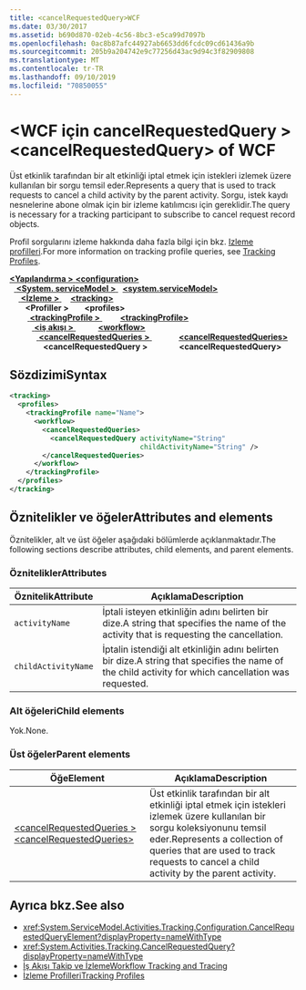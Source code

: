 ```yaml
---
title: <cancelRequestedQuery>WCF
ms.date: 03/30/2017
ms.assetid: b690d870-02eb-4c56-8bc3-e5ca99d7097b
ms.openlocfilehash: 0ac8b87afc44927ab6653dd6fcdc09cd61436a9b
ms.sourcegitcommit: 205b9a204742e9c77256d43ac9d94c3f82909808
ms.translationtype: MT
ms.contentlocale: tr-TR
ms.lasthandoff: 09/10/2019
ms.locfileid: "70850055"
---
```

# <a name="cancelrequestedquery-of-wcf"></a><span data-ttu-id="b28e0-102">\<WCF için cancelRequestedQuery ></span><span class="sxs-lookup"><span data-stu-id="b28e0-102">\<cancelRequestedQuery> of WCF</span></span>

<span data-ttu-id="b28e0-103">Üst etkinlik tarafından bir alt etkinliği iptal etmek için istekleri izlemek üzere kullanılan bir sorgu temsil eder.</span><span class="sxs-lookup"><span data-stu-id="b28e0-103">Represents a query that is used to track requests to cancel a child activity by the parent activity.</span></span> <span data-ttu-id="b28e0-104">Sorgu, istek kaydı nesnelerine abone olmak için bir izleme katılımcısı için gereklidir.</span><span class="sxs-lookup"><span data-stu-id="b28e0-104">The query is necessary for a tracking participant to subscribe to cancel request record objects.</span></span>  
  
<span data-ttu-id="b28e0-105">Profil sorgularını izleme hakkında daha fazla bilgi için bkz. [Izleme profilleri](../../../windows-workflow-foundation/tracking-profiles.md).</span><span class="sxs-lookup"><span data-stu-id="b28e0-105">For more information on tracking profile queries, see [Tracking Profiles](../../../windows-workflow-foundation/tracking-profiles.md).</span></span>
  
<span data-ttu-id="b28e0-106">[ **\<Yapılandırma >** ](../configuration-element.md)</span><span class="sxs-lookup"><span data-stu-id="b28e0-106">[**\<configuration>**](../configuration-element.md)</span></span>\
<span data-ttu-id="b28e0-107">&nbsp;&nbsp;[ **\<System. serviceModel >** ](system-servicemodel.md)</span><span class="sxs-lookup"><span data-stu-id="b28e0-107">&nbsp;&nbsp;[**\<system.serviceModel>**](system-servicemodel.md)</span></span>\
<span data-ttu-id="b28e0-108">&nbsp;&nbsp;&nbsp;&nbsp;[ **\<İzleme >** ](tracking-of-wcf.md)</span><span class="sxs-lookup"><span data-stu-id="b28e0-108">&nbsp;&nbsp;&nbsp;&nbsp;[**\<tracking>**](tracking-of-wcf.md)</span></span>\
<span data-ttu-id="b28e0-109">&nbsp;&nbsp;&nbsp;&nbsp;&nbsp;&nbsp; **\<Profiller >** </span><span class="sxs-lookup"><span data-stu-id="b28e0-109">&nbsp;&nbsp;&nbsp;&nbsp;&nbsp;&nbsp;**\<profiles>**</span></span>\
<span data-ttu-id="b28e0-110">&nbsp;&nbsp;&nbsp;&nbsp;&nbsp;&nbsp;&nbsp;&nbsp;[ **\<trackingProfile >** ](trackingprofile-of-wcf.md)</span><span class="sxs-lookup"><span data-stu-id="b28e0-110">&nbsp;&nbsp;&nbsp;&nbsp;&nbsp;&nbsp;&nbsp;&nbsp;[**\<trackingProfile>**](trackingprofile-of-wcf.md)</span></span>\
<span data-ttu-id="b28e0-111">&nbsp;&nbsp;&nbsp;&nbsp;&nbsp;&nbsp;&nbsp;&nbsp;&nbsp;&nbsp;[ **\<iş akışı >** ](workflow-of-wcf.md)</span><span class="sxs-lookup"><span data-stu-id="b28e0-111">&nbsp;&nbsp;&nbsp;&nbsp;&nbsp;&nbsp;&nbsp;&nbsp;&nbsp;&nbsp;[**\<workflow>**](workflow-of-wcf.md)</span></span>\
<span data-ttu-id="b28e0-112">&nbsp;&nbsp;&nbsp;&nbsp;&nbsp;&nbsp;&nbsp;&nbsp;&nbsp;&nbsp;&nbsp;&nbsp;[ **\<cancelRequestedQueries >** ](cancelrequestedqueries-of-wcf.md)</span><span class="sxs-lookup"><span data-stu-id="b28e0-112">&nbsp;&nbsp;&nbsp;&nbsp;&nbsp;&nbsp;&nbsp;&nbsp;&nbsp;&nbsp;&nbsp;&nbsp;[**\<cancelRequestedQueries>**](cancelrequestedqueries-of-wcf.md)</span></span>\
<span data-ttu-id="b28e0-113">&nbsp;&nbsp;&nbsp;&nbsp;&nbsp;&nbsp;&nbsp;&nbsp;&nbsp;&nbsp;&nbsp;&nbsp;&nbsp;&nbsp; **\<cancelRequestedQuery >**</span><span class="sxs-lookup"><span data-stu-id="b28e0-113">&nbsp;&nbsp;&nbsp;&nbsp;&nbsp;&nbsp;&nbsp;&nbsp;&nbsp;&nbsp;&nbsp;&nbsp;&nbsp;&nbsp;**\<cancelRequestedQuery>**</span></span>  

## <a name="syntax"></a><span data-ttu-id="b28e0-114">Sözdizimi</span><span class="sxs-lookup"><span data-stu-id="b28e0-114">Syntax</span></span>  
  
```xml  
<tracking>
  <profiles>
    <trackingProfile name="Name">
      <workflow>
        <cancelRequestedQueries>
          <cancelRequestedQuery activityName="String"
                                childActivityName="String" />
        </cancelRequestedQueries>
      </workflow>
    </trackingProfile>
  </profiles>
</tracking>
```  
  
## <a name="attributes-and-elements"></a><span data-ttu-id="b28e0-115">Öznitelikler ve öğeler</span><span class="sxs-lookup"><span data-stu-id="b28e0-115">Attributes and elements</span></span>

<span data-ttu-id="b28e0-116">Öznitelikler, alt ve üst öğeler aşağıdaki bölümlerde açıklanmaktadır.</span><span class="sxs-lookup"><span data-stu-id="b28e0-116">The following sections describe attributes, child elements, and parent elements.</span></span>

### <a name="attributes"></a><span data-ttu-id="b28e0-117">Öznitelikler</span><span class="sxs-lookup"><span data-stu-id="b28e0-117">Attributes</span></span>  
  
|<span data-ttu-id="b28e0-118">Öznitelik</span><span class="sxs-lookup"><span data-stu-id="b28e0-118">Attribute</span></span>|<span data-ttu-id="b28e0-119">Açıklama</span><span class="sxs-lookup"><span data-stu-id="b28e0-119">Description</span></span>|  
|---------------|-----------------|  
|`activityName`|<span data-ttu-id="b28e0-120">İptali isteyen etkinliğin adını belirten bir dize.</span><span class="sxs-lookup"><span data-stu-id="b28e0-120">A string that specifies the name of the activity that is requesting the cancellation.</span></span>|  
|`childActivityName`|<span data-ttu-id="b28e0-121">İptalin istendiği alt etkinliğin adını belirten bir dize.</span><span class="sxs-lookup"><span data-stu-id="b28e0-121">A string that specifies the name of the child activity for which cancellation was requested.</span></span>|  
  
### <a name="child-elements"></a><span data-ttu-id="b28e0-122">Alt öğeleri</span><span class="sxs-lookup"><span data-stu-id="b28e0-122">Child elements</span></span>

<span data-ttu-id="b28e0-123">Yok.</span><span class="sxs-lookup"><span data-stu-id="b28e0-123">None.</span></span>
  
### <a name="parent-elements"></a><span data-ttu-id="b28e0-124">Üst öğeler</span><span class="sxs-lookup"><span data-stu-id="b28e0-124">Parent elements</span></span>
  
|<span data-ttu-id="b28e0-125">Öğe</span><span class="sxs-lookup"><span data-stu-id="b28e0-125">Element</span></span>|<span data-ttu-id="b28e0-126">Açıklama</span><span class="sxs-lookup"><span data-stu-id="b28e0-126">Description</span></span>|  
|-------------|-----------------|  
|[<span data-ttu-id="b28e0-127">\<cancelRequestedQueries ></span><span class="sxs-lookup"><span data-stu-id="b28e0-127">\<cancelRequestedQueries></span></span>](cancelrequestedqueries-of-wcf.md)|<span data-ttu-id="b28e0-128">Üst etkinlik tarafından bir alt etkinliği iptal etmek için istekleri izlemek üzere kullanılan bir sorgu koleksiyonunu temsil eder.</span><span class="sxs-lookup"><span data-stu-id="b28e0-128">Represents a collection of queries that are used to track requests to cancel a child activity by the parent activity.</span></span>|  
  
## <a name="see-also"></a><span data-ttu-id="b28e0-129">Ayrıca bkz.</span><span class="sxs-lookup"><span data-stu-id="b28e0-129">See also</span></span>

- <xref:System.ServiceModel.Activities.Tracking.Configuration.CancelRequestedQueryElement?displayProperty=nameWithType>
- <xref:System.Activities.Tracking.CancelRequestedQuery?displayProperty=nameWithType>
- [<span data-ttu-id="b28e0-130">İş Akışı Takip ve İzleme</span><span class="sxs-lookup"><span data-stu-id="b28e0-130">Workflow Tracking and Tracing</span></span>](../../../windows-workflow-foundation/workflow-tracking-and-tracing.md)
- [<span data-ttu-id="b28e0-131">İzleme Profilleri</span><span class="sxs-lookup"><span data-stu-id="b28e0-131">Tracking Profiles</span></span>](../../../windows-workflow-foundation/tracking-profiles.md)
